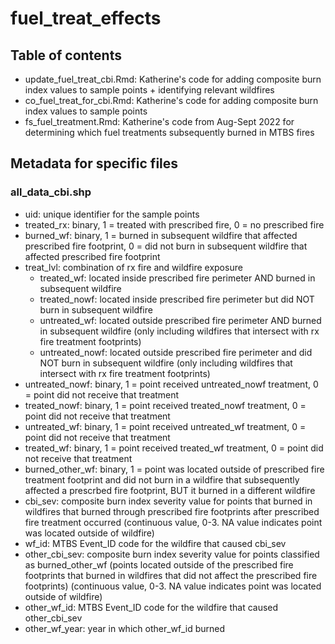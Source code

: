 # fuel_treat_effects

## Table of contents

* update_fuel_treat_cbi.Rmd: Katherine's code for adding composite burn index values to sample points + identifying relevant wildfires  
* co_fuel_treat_for_cbi.Rmd: Katherine's code for adding composite burn index values to sample points  
* fs_fuel_treatment.Rmd: Katherine's code from Aug-Sept 2022 for determining which fuel treatments subsequently burned in MTBS fires  


## Metadata for specific files  

### all_data_cbi.shp  

* uid: unique identifier for the sample points  
* treated_rx: binary, 1 = treated with prescribed fire, 0 = no prescribed fire  
* burned_wf: binary, 1 = burned in subsequent wildfire that affected prescribed fire footprint, 0 = did not burn in subsequent wildfire that affected prescribed fire footprint  
* treat_lvl: combination of rx fire and wildfire exposure  
   - treated_wf: located inside prescribed fire perimeter AND burned in subsequent wildfire  
   - treated_nowf: located inside prescribed fire perimeter but did NOT burn in subsequent wildfire  
   - untreated_wf: located outside prescribed fire perimeter AND burned in subsequent wildfire (only including wildfires that intersect with rx fire treatment footprints)  
   - untreated_nowf: located outside prescribed fire perimeter and did NOT burn in subsequent wildfire (only including wildfires that intersect with rx fire treatment footprints)  
* untreated_nowf: binary, 1 = point received untreated_nowf treatment, 0 = point did not receive that treatment  
* treated_nowf: binary, 1 = point received treated_nowf treatment, 0 = point did not receive that treatment  
* untreated_wf: binary, 1 = point received untreated_wf treatment, 0 = point did not receive that treatment  
* treated_wf: binary, 1 = point received treated_wf treatment, 0 = point did not receive that treatment  
* burned_other_wf: binary, 1 = point was located outside of prescribed fire treatment footprint and did not burn in a wildfire that subsequently affected a prescrbed fire footprint, BUT it burned in a different wildfire  
* cbi_sev: composite burn index severity value for points that burned in wildfires that burned through prescribed fire footprints after prescribed fire treatment occurred (continuous value, 0-3. NA value indicates point was located outside of wildfire)  
* wf_id: MTBS Event_ID code for the wildfire that caused cbi_sev  
* other_cbi_sev: composite burn index severity value for points classified as burned_other_wf (points located outside of the prescribed fire footprints that burned in wildfires that did not affect the prescribed fire footprints) (continuous value, 0-3. NA value indicates point was located outside of wildfire)    
* other_wf_id: MTBS Event_ID code for the wildfire that caused other_cbi_sev  
* other_wf_year: year in which other_wf_id burned


